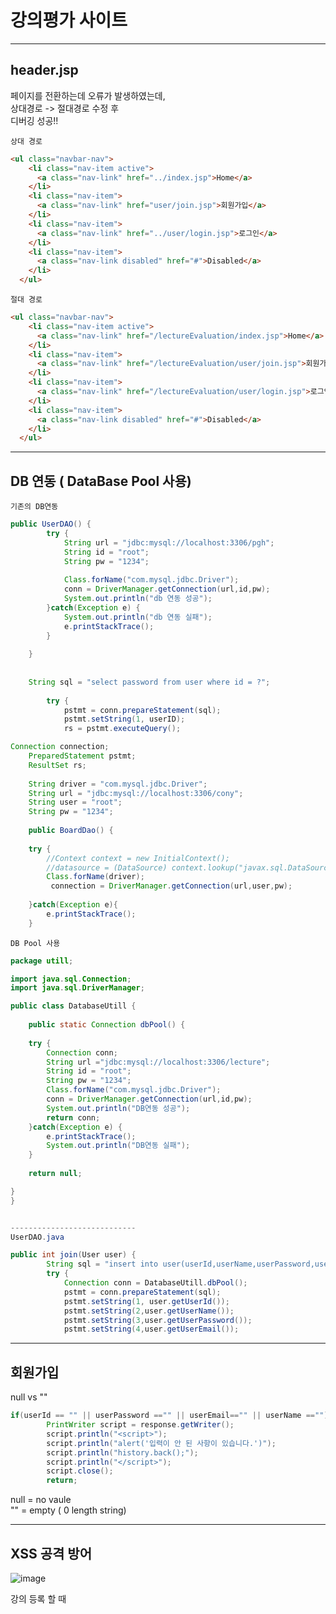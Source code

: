 # 강의평가 사이트

-------------------------------

## header.jsp

페이지를 전환하는데 오류가 발생하였는데,
<br/>
상대경로 -> 절대경로 수정 후 <br/>
디버깅 성공!! <br/>


`상대 경로`

```html
<ul class="navbar-nav">
    <li class="nav-item active">
      <a class="nav-link" href="../index.jsp">Home</a>
    </li>
    <li class="nav-item">
      <a class="nav-link" href="user/join.jsp">회원가입</a>
    </li>
    <li class="nav-item">
      <a class="nav-link" href="../user/login.jsp">로그인</a>
    </li>
    <li class="nav-item">
      <a class="nav-link disabled" href="#">Disabled</a>
    </li>
  </ul>
```
`절대 경로`
```html
<ul class="navbar-nav">
    <li class="nav-item active">
      <a class="nav-link" href="/lectureEvaluation/index.jsp">Home</a>
    </li>
    <li class="nav-item">
      <a class="nav-link" href="/lectureEvaluation/user/join.jsp">회원가입</a>
    </li>
    <li class="nav-item">
      <a class="nav-link" href="/lectureEvaluation/user/login.jsp">로그인</a>
    </li>
    <li class="nav-item">
      <a class="nav-link disabled" href="#">Disabled</a>
    </li>
  </ul>

```


-----------------------------------
## DB 연동 ( DataBase Pool 사용)

`기존의 DB연동`

```java
public UserDAO() {
		try {
			String url = "jdbc:mysql://localhost:3306/pgh";
			String id = "root";
			String pw = "1234";
			
			Class.forName("com.mysql.jdbc.Driver");
			conn = DriverManager.getConnection(url,id,pw);
			System.out.println("db 연동 성공");
		}catch(Exception e) {
			System.out.println("db 연동 실패");
			e.printStackTrace();
		}
	
	}
    
    
    String sql = "select password from user where id = ?";
		
		try {
			pstmt = conn.prepareStatement(sql);
			pstmt.setString(1, userID);
			rs = pstmt.executeQuery();

```


```java
Connection connection;
	PreparedStatement pstmt;
	ResultSet rs;
	
	String driver = "com.mysql.jdbc.Driver";
	String url = "jdbc:mysql://localhost:3306/cony";
	String user = "root";
	String pw = "1234";
	
	public BoardDao() {
	
	try {
		//Context context = new InitialContext();
		//datasource = (DataSource) context.lookup("javax.sql.DataSource");
		Class.forName(driver);
		 connection = DriverManager.getConnection(url,user,pw);
		
	}catch(Exception e){
		e.printStackTrace();
	}
```


`DB Pool 사용`

```java
package utill;

import java.sql.Connection;
import java.sql.DriverManager;

public class DatabaseUtill {
	
	public static Connection dbPool() {
		
	try {
		Connection conn;
		String url ="jdbc:mysql://localhost:3306/lecture";
		String id = "root";
		String pw = "1234";
		Class.forName("com.mysql.jdbc.Driver");
		conn = DriverManager.getConnection(url,id,pw);
		System.out.println("DB연동 성공");
		return conn;
	}catch(Exception e) {
		e.printStackTrace();
		System.out.println("DB연동 실패");
	}
	
	return null;

}
}


----------------------------
UserDAO.java

public int join(User user) {
		String sql = "insert into user(userId,userName,userPassword,userEmail) values(?,?,?,?)";
		try {
			Connection conn = DatabaseUtill.dbPool();
			pstmt = conn.prepareStatement(sql);
			pstmt.setString(1, user.getUserId());
			pstmt.setString(2,user.getUserName());
			pstmt.setString(3,user.getUserPassword());
			pstmt.setString(4,user.getUserEmail());
```
-----------------------------------

## 회원가입

null vs ""

```java
if(userId == "" || userPassword =="" || userEmail=="" || userName =="") {
		PrintWriter script = response.getWriter();
		script.println("<script>");
		script.println("alert('입력이 안 된 사항이 있습니다.')");
		script.println("history.back();");
		script.println("</script>");
		script.close();
		return;
```

null = no vaule <br/>
"" = empty ( 0 length string)


----------------------------------------
## XSS 공격 방어

![image](https://user-images.githubusercontent.com/66653324/104120842-49da6900-537d-11eb-8733-0082787fa113.png)

강의 등록 할 때 <script> 태그를 넣어 사이트를 공격할 수 있다.
<br/> XSS 공격에 방어하기 위해 <script> 태그를 다른 문자로 치환해서 방어해보자 <br/>

```java
			pstmt = conn.prepareStatement(sql);
			pstmt.setNString(1, userId);
			pstmt.setNString(2, lecture.getLectureName().replaceAll("<", "&alt;").replaceAll(">", "&gt;").replaceAll("\r\n","<br>"));
			pstmt.setNString(3, lecture.getProfessorName().replaceAll("<", "&alt;").replaceAll(">", "&gt;").replaceAll("\r\n","<br>"));
			pstmt.setInt(4, lecture.getLectureYear());
			pstmt.setNString(5, lecture.getSemesterDivide());
			pstmt.setNString(6, lecture.getLectureDivide());
			pstmt.setNString(7, lecture.getEvaluationTitle().replaceAll("<", "&alt;").replaceAll(">", "&gt;").replaceAll("\r\n","<br>"));
			pstmt.setNString(8, lecture.getEvaluationContent().replaceAll("<", "&alt;").replaceAll(">", "&gt;").replaceAll("\r\n","<br>"));
			pstmt.setNString(9, lecture.getTotalscore());
			pstmt.setNString(10, lecture.getLecturescore());
			pstmt.setNString(11, lecture.getJoyscore());
			
```
